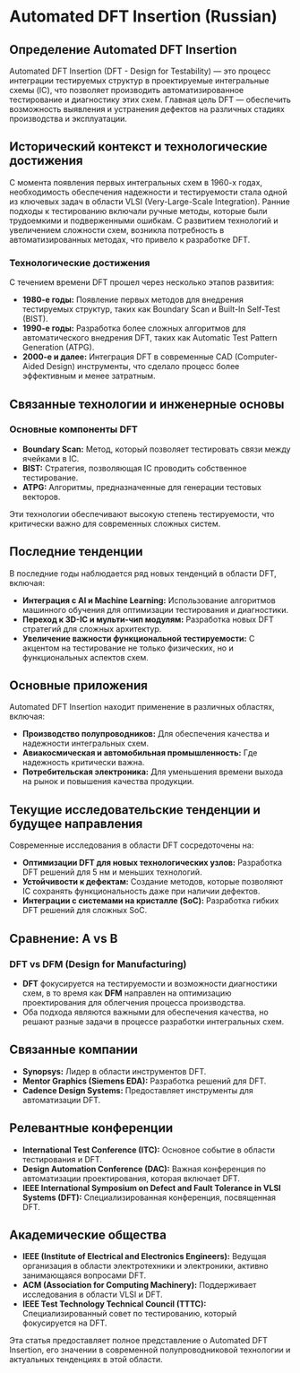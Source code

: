 # Automated DFT Insertion (Russian)

## Определение Automated DFT Insertion

Automated DFT Insertion (DFT - Design for Testability) — это процесс интеграции тестируемых структур в проектируемые интегральные схемы (IC), что позволяет производить автоматизированное тестирование и диагностику этих схем. Главная цель DFT — обеспечить возможность выявления и устранения дефектов на различных стадиях производства и эксплуатации.

## Исторический контекст и технологические достижения

С момента появления первых интегральных схем в 1960-х годах, необходимость обеспечения надежности и тестируемости стала одной из ключевых задач в области VLSI (Very-Large-Scale Integration). Ранние подходы к тестированию включали ручные методы, которые были трудоемкими и подверженными ошибкам. С развитием технологий и увеличением сложности схем, возникла потребность в автоматизированных методах, что привело к разработке DFT.

### Технологические достижения

С течением времени DFT прошел через несколько этапов развития:

- **1980-е годы:** Появление первых методов для внедрения тестируемых структур, таких как Boundary Scan и Built-In Self-Test (BIST).
- **1990-е годы:** Разработка более сложных алгоритмов для автоматического внедрения DFT, таких как Automatic Test Pattern Generation (ATPG).
- **2000-е и далее:** Интеграция DFT в современные CAD (Computer-Aided Design) инструменты, что сделало процесс более эффективным и менее затратным.

## Связанные технологии и инженерные основы

### Основные компоненты DFT

- **Boundary Scan:** Метод, который позволяет тестировать связи между ячейками в IC.
- **BIST:** Стратегия, позволяющая IC проводить собственное тестирование.
- **ATPG:** Алгоритмы, предназначенные для генерации тестовых векторов.

Эти технологии обеспечивают высокую степень тестируемости, что критически важно для современных сложных систем.

## Последние тенденции

В последние годы наблюдается ряд новых тенденций в области DFT, включая:

- **Интеграция с AI и Machine Learning:** Использование алгоритмов машинного обучения для оптимизации тестирования и диагностики.
- **Переход к 3D-IC и мульти-чип модулям:** Разработка новых DFT стратегий для сложных архитектур.
- **Увеличение важности функциональной тестируемости:** С акцентом на тестирование не только физических, но и функциональных аспектов схем.

## Основные приложения

Automated DFT Insertion находит применение в различных областях, включая:

- **Производство полупроводников:** Для обеспечения качества и надежности интегральных схем.
- **Авиакосмическая и автомобильная промышленность:** Где надежность критически важна.
- **Потребительская электроника:** Для уменьшения времени выхода на рынок и повышения качества продукции.

## Текущие исследовательские тенденции и будущее направления

Современные исследования в области DFT сосредоточены на:

- **Оптимизации DFT для новых технологических узлов:** Разработка DFT решений для 5 нм и меньших технологий.
- **Устойчивости к дефектам:** Создание методов, которые позволяют IC сохранять функциональность даже при наличии дефектов.
- **Интеграции с системами на кристалле (SoC):** Разработка гибких DFT решений для сложных SoC.

## Сравнение: A vs B

### DFT vs DFM (Design for Manufacturing)

- **DFT** фокусируется на тестируемости и возможности диагностики схем, в то время как **DFM** направлен на оптимизацию проектирования для облегчения процесса производства.
- Оба подхода являются важными для обеспечения качества, но решают разные задачи в процессе разработки интегральных схем.

## Связанные компании

- **Synopsys:** Лидер в области инструментов DFT.
- **Mentor Graphics (Siemens EDA):** Разработка решений для DFT.
- **Cadence Design Systems:** Предоставляет инструменты для автоматизации DFT.

## Релевантные конференции

- **International Test Conference (ITC):** Основное событие в области тестирования и DFT.
- **Design Automation Conference (DAC):** Важная конференция по автоматизации проектирования, которая включает DFT.
- **IEEE International Symposium on Defect and Fault Tolerance in VLSI Systems (DFT):** Специализированная конференция, посвященная DFT.

## Академические общества

- **IEEE (Institute of Electrical and Electronics Engineers):** Ведущая организация в области электротехники и электроники, активно занимающаяся вопросами DFT.
- **ACM (Association for Computing Machinery):** Поддерживает исследования в области VLSI и DFT.
- **IEEE Test Technology Technical Council (TTTC):** Специализированный совет по тестированию, который фокусируется на DFT.

Эта статья предоставляет полное представление о Automated DFT Insertion, его значении в современной полупроводниковой технологии и актуальных тенденциях в этой области.